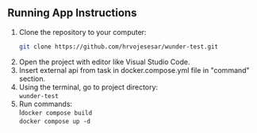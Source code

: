 ## Running App Instructions

1. Clone the repository to your computer:
   ```sh
   git clone https://github.com/hrvojesesar/wunder-test.git
   ```
2. Open the project with editor like Visual Studio Code.
3. Insert external api from task in docker.compose.yml file in "command" section.
4. Using the terminal, go to project directory:  <br>
   `wunder-test`
5. Run commands: <br/>
   l`docker compose build` <br/>
    `docker compose up -d` <br/>
